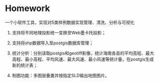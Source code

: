 # Homework
一个小软件工具，实现对5类样例数据实现管理、清洗、分析与可视化

1) 支持将不同地理投影统一变换至Web墨卡托投影；

2) 支持将shp数据导入至postgis数据库管理；

3) 统计分析：分别读取postgis和geotiff影像，统计海南各县的平均高程、最大高程、最小高程、平均风速、最大风速、最小风速等统计量，在postgis生成新的统计表；

4) 制图功能：多图层叠置并按指定SLD输出地图图片。
